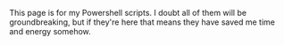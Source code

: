 This page is for my Powershell scripts. I doubt all of them will be groundbreaking, but if they're here that means they have saved me time and energy somehow.
